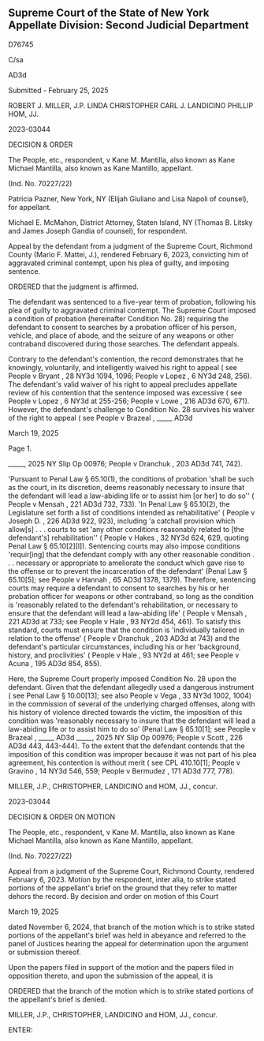 ## Supreme Court of the State of New York Appellate Division: Second Judicial Department

D76745

C/sa

AD3d

Submitted - February 25, 2025

ROBERT J. MILLER, J.P. LINDA CHRISTOPHER CARL J. LANDICINO PHILLIP HOM, JJ.

2023-03044

DECISION &amp; ORDER

The People, etc., respondent, v Kane M. Mantilla, also known as Kane Michael Mantilla, also known as Kane Mantillo, appellant.

(Ind. No. 70227/22)

Patricia Pazner, New York, NY (Elijah Giuliano and Lisa Napoli of counsel), for appellant.

Michael E. McMahon, District Attorney, Staten Island, NY (Thomas B. Litsky and James Joseph Gandia of counsel), for respondent.

Appeal by the defendant from a judgment of the Supreme Court, Richmond County (Mario F. Mattei, J.), rendered February 6, 2023, convicting him of aggravated criminal contempt, upon his plea of guilty, and imposing sentence.

ORDERED that the judgment is affirmed.

The defendant was sentenced to a five-year term of probation, following his plea of guilty to aggravated criminal contempt.  The Supreme Court imposed a condition of probation (hereinafter Condition No. 28) requiring the defendant to consent to searches by a probation officer of his person, vehicle, and place of abode, and the seizure of any weapons or other contraband discovered during those searches.  The defendant appeals.

Contrary to the defendant's contention, the record demonstrates that he knowingly, voluntarily, and intelligently waived his right to appeal ( see People v Bryant , 28 NY3d 1094, 1096; People v Lopez , 6 NY3d 248, 256).  The defendant's valid waiver of his right to appeal precludes appellate review of his contention that the sentence imposed was excessive ( see People v Lopez , 6 NY3d at 255-256; People v Lowe , 216 AD3d 670, 671).  However, the defendant's challenge to Condition No. 28 survives his waiver of the right to appeal ( see People v Brazeal , \_\_\_\_\_ AD3d

March 19, 2025

Page 1.

\_\_\_\_\_, 2025 NY Slip Op 00976; People v Dranchuk , 203 AD3d 741, 742).

'Pursuant to Penal Law § 65.10(1), the conditions of probation 'shall be such as the court,  in  its  discretion,  deems  reasonably  necessary  to  insure  that  the  defendant  will  lead  a law-abiding life or to assist him [or her] to do so'' ( People v Mensah , 221 AD3d 732, 733).  'In Penal Law § 65.10(2), the Legislature set forth a list of conditions intended as rehabilitative' ( People v Joseph D. , 226 AD3d 922, 923), including 'a catchall provision which allow[s] . . . courts to set 'any other conditions reasonably related to [the defendant's] rehabilitation'' ( People v Hakes , 32 NY3d 624, 629, quoting Penal Law § 65.10[2][l]).  Sentencing courts may also impose conditions 'requir[ing]  that  the  defendant  comply  with  any  other  reasonable  condition  .  .  .  necessary  or appropriate to ameliorate the conduct which gave rise to the offense or to prevent the incarceration of the defendant' (Penal Law § 65.10[5]; see People v Hannah , 65 AD3d 1378, 1379).  Therefore, sentencing courts may require a defendant to consent to searches by his or her probation officer for weapons or other contraband, so long as the condition is 'reasonably related to the defendant's rehabilitation, or necessary to ensure that the defendant will lead a law-abiding life' ( People v Mensah , 221 AD3d at 733; see People v Hale , 93 NY2d 454, 461).  To satisfy this standard, courts must  ensure  that  the  condition  is  'individually  tailored  in  relation  to  the  offense'  ( People  v Dranchuk , 203 AD3d at 743) and the defendant's particular circumstances, including his or her 'background, history, and proclivities' ( People v Hale , 93 NY2d at 461; see People v Acuna , 195 AD3d 854, 855).

Here, the Supreme Court properly imposed Condition No. 28 upon the defendant. Given that the defendant allegedly used a dangerous instrument ( see Penal Law § 10.00[13]; see also People v Vega ,  33  NY3d 1002, 1004) in the commission of several of the underlying charged offenses, along with his history of violence directed towards the victim, the imposition of this condition was 'reasonably necessary to insure that the defendant will lead a law-abiding life or to assist him to do so' (Penal Law § 65.10[1]; see People v Brazeal , \_\_\_\_\_ AD3d \_\_\_\_\_, 2025 NY Slip Op 00976; People v Scott , 226 AD3d 443, 443-444).  To the extent that the defendant contends that the imposition of this condition was improper because it was not part of his plea agreement, his contention is without merit ( see CPL 410.10[1]; People v Gravino , 14 NY3d 546, 559; People v Bermudez , 171 AD3d 777, 778).

MILLER, J.P., CHRISTOPHER, LANDICINO and HOM, JJ., concur.

2023-03044

DECISION &amp; ORDER ON MOTION

The People, etc., respondent, v Kane M. Mantilla, also known as Kane Michael Mantilla, also known as Kane Mantillo, appellant.

(Ind. No. 70227/22)

Appeal from a judgment of the Supreme Court, Richmond County, rendered February 6, 2023.  Motion by the respondent, inter alia, to strike stated portions of the appellant's brief on the ground that they refer to matter dehors the record.  By decision and order on motion of this Court

March 19, 2025

dated  November  6,  2024,  that  branch  of  the  motion  which  is  to  strike  stated  portions  of  the appellant's brief was held in abeyance and referred to the panel of Justices hearing the appeal for determination upon the argument or submission thereof.

Upon the papers filed in support of the motion and the papers filed in opposition thereto, and upon the submission of the appeal, it is

ORDERED that the branch of the motion which is to strike stated portions of the appellant's brief is denied.

MILLER, J.P., CHRISTOPHER, LANDICINO and HOM, JJ., concur.

ENTER:

<!-- image -->